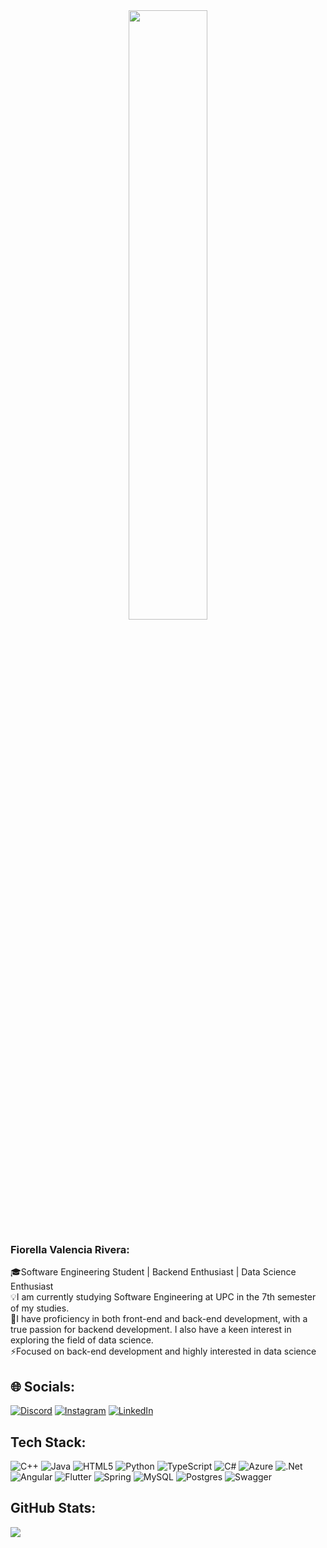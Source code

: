 <div align="center">
<img src="https://images.freeimages.com/images/large-previews/720/a-beautiful-sunrise-1307294.jpg" align="center" style="width: 50%" />
</div>

### Fiorella Valencia Rivera:
🎓Software Engineering Student | Backend Enthusiast | Data Science Enthusiast<br>💡I am currently studying Software Engineering at UPC in the 7th semester of my studies.<br>🌱I have proficiency in both front-end and back-end development, with a true passion for backend development. I also have a keen interest in exploring the field of data science.<br>⚡Focused on back-end development and highly interested in data science

## 🌐 Socials:
[![Discord](https://img.shields.io/badge/Discord-%237289DA.svg?logo=discord&logoColor=white)](https://discord.gg/fiohead) [![Instagram](https://img.shields.io/badge/Instagram-%23E4405F.svg?logo=Instagram&logoColor=white)](https://instagram.com/fiohead03) [![LinkedIn](https://img.shields.io/badge/LinkedIn-%230077B5.svg?logo=linkedin&logoColor=white)](https://linkedin.com/in/https://www.linkedin.com/in/fiorella-valencia-rivera-a96832243/) 

## Tech Stack:
![C++](https://img.shields.io/badge/c++-%2300599C.svg?style=for-the-badge&logo=c%2B%2B&logoColor=white) ![Java](https://img.shields.io/badge/java-%23ED8B00.svg?style=for-the-badge&logo=java&logoColor=white) ![HTML5](https://img.shields.io/badge/html5-%23E34F26.svg?style=for-the-badge&logo=html5&logoColor=white) ![Python](https://img.shields.io/badge/python-3670A0?style=for-the-badge&logo=python&logoColor=ffdd54) ![TypeScript](https://img.shields.io/badge/typescript-%23007ACC.svg?style=for-the-badge&logo=typescript&logoColor=white) ![C#](https://img.shields.io/badge/c%23-%23239120.svg?style=for-the-badge&logo=c-sharp&logoColor=white) ![Azure](https://img.shields.io/badge/azure-%230072C6.svg?style=for-the-badge&logo=azure-devops&logoColor=white) ![.Net](https://img.shields.io/badge/.NET-5C2D91?style=for-the-badge&logo=.net&logoColor=white) ![Angular](https://img.shields.io/badge/angular-%23DD0031.svg?style=for-the-badge&logo=angular&logoColor=white) ![Flutter](https://img.shields.io/badge/Flutter-%2302569B.svg?style=for-the-badge&logo=Flutter&logoColor=white) ![Spring](https://img.shields.io/badge/spring-%236DB33F.svg?style=for-the-badge&logo=spring&logoColor=white) ![MySQL](https://img.shields.io/badge/mysql-%2300f.svg?style=for-the-badge&logo=mysql&logoColor=white) ![Postgres](https://img.shields.io/badge/postgres-%23316192.svg?style=for-the-badge&logo=postgresql&logoColor=white) ![Swagger](https://img.shields.io/badge/-Swagger-%23Clojure?style=for-the-badge&logo=swagger&logoColor=white)
## GitHub Stats:
![](https://github-readme-stats.vercel.app/api?username=fiorella813valencia&theme=highcontrast&hide_border=false&include_all_commits=true&count_private=true)<br/>


<!-- Proudly created with GPRM ( https://gprm.itsvg.in ) -->
